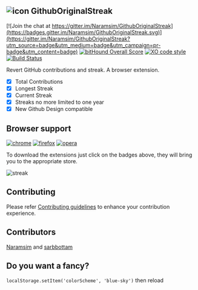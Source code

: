 ![icon](https://raw.githubusercontent.com/Naramsim/GithubOriginalStreak/master/chrome/icons/g48.png) GithubOriginalStreak
---

[![Join the chat at https://gitter.im/Naramsim/GithubOriginalStreak](https://badges.gitter.im/Naramsim/GithubOriginalStreak.svg)](https://gitter.im/Naramsim/GithubOriginalStreak?utm_source=badge&utm_medium=badge&utm_campaign=pr-badge&utm_content=badge) 
[![bitHound Overall Score](https://www.bithound.io/github/Naramsim/GithubOriginalStreak/badges/score.svg)](https://www.bithound.io/github/Naramsim/GithubOriginalStreak)
[![XO code style](https://img.shields.io/badge/code_style-XO-5ed9c7.svg)](https://github.com/sindresorhus/xo)
[![Build Status](https://travis-ci.org/Naramsim/GithubOriginalStreak.svg?branch=master)](https://travis-ci.org/Naramsim/GithubOriginalStreak)

Revert GitHub contributions and streak. A browser extension.
- [x] Total Contributions
- [x] Longest Streak
- [x] Current Streak
- [x] Streaks no more limited to one year
- [x] New Github Design compatible

## Browser support
[![chrome](https://img.shields.io/badge/chrome-v1.14.2-brightgreen.svg)](https://chrome.google.com/webstore/detail/github-original-streak/jgfeifpakohnblfnjdpigclinhbkocja)
[![firefox](https://img.shields.io/badge/firefox-v1.14.3-brightgreen.svg)](https://addons.mozilla.org/en-US/firefox/addon/github-original-streak/)
[![opera](https://img.shields.io/badge/opera-v1.14.1-brightgreen.svg)](https://addons.opera.com/it/extensions/details/github-original-streak/)

To download the extensions just click on the badges above, they will bring you to the appropriate store.

![streak](https://raw.githubusercontent.com/Naramsim/GithubOriginalStreak/master/media/Screen.png)

## Contributing

Please refer [Contributing guidelines](contributing.md) to enhance your contribution experience.

## Contributors
[Naramsim](https://github.com/Naramsim) and [sarbbottam](https://github.com/sarbbottam)

## Do you want a fancy?

`localStorage.setItem('colorScheme', 'blue-sky')` then reload
